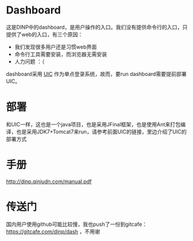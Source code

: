 Dashboard
=========

这是DINP中的dashboard，是用户操作的入口。我们没有提供命令行的入口，只提供了web的入口，有三个原因：

- 我们发现很多用户还是习惯web界面
- 命令行工具需要安装，而浏览器无需安装
- 人力问题 ：（

dashboard采用 [UIC](http://ulricqin.com/project/uic/) 作为单点登录系统，故而，要run dashboard需要提前部署UIC。

# 部署

和UIC一样，这也是一个java项目，也是采用JFinal框架，也是使用Ant来打包编译，也是采用JDK7+Tomcat7来run，请参考前面UIC的链接，里边介绍了UIC的部署方式

# 手册

http://dinp.qiniudn.com/manual.pdf

# 传送门

国内用户使用github可能比较慢，我也push了一份到gitcafe： https://gitcafe.com/dinp/dash ，不用谢
